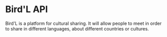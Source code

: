 Bird'L API
=========

Bird'L is a platform for cultural sharing. It will allow people to meet in order to share in different languages, about different countries or cultures.
